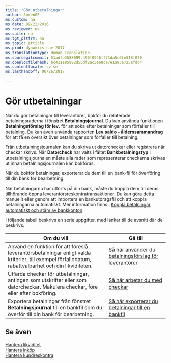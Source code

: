 ```yaml
---
title: "Gör utbetalningar"
author: SorenGP
ms.custom: na
ms.date: 09/22/2016
ms.reviewer: na
ms.suite: na
ms.tgt_pltfrm: na
ms.topic: article
ms.prod: dynamics-nav-2017
ms.translationtype: Human Translation
ms.sourcegitcommit: 51adfb3588099c496f0946ff71da5c6fe518f070
ms.openlocfilehash: bc411e85882d55df2ac3e68ca7e1a93e725afdc4
ms.contentlocale: sv-se
ms.lasthandoff: 06/26/2017

---
```


# <a name="make-payments"></a>Gör utbetalningar
När du gör betalningar till leverantörer, bokför du relaterade betalningsraderna i fönstret **Betalningsjournal**. Du kan använda funktionen **Betalningsförslag för lev.** för att söka efter betalningar som förfaller till betalning. Du kan även använda rapporten **Lev.saldo - ålderssammandrag** för att få en översikt över betalningar som förfaller till betalning.

Från utbetalningsjournalen kan du skriva ut datorcheckar eller registrera när checkar skrivs. När **Datorcheck** har valts i fältet **Bankbetalningstyp** i utbetalningsjournalen måste alla rader som representerar checkarna skrivas ut innan betalningsjournalen kan bokföras.

När du bokför betalningar, exporterar du dem till en bank-fil för överföring till din bank för bearbetning.

När betalningarna har utförts på din bank, måste du koppla dem till deras tillhörande öppna leverantörsreskontratransaktioner. Du kan göra detta manuellt eller genom att importera en bankutdragsfil och att koppla betalningarna automatiskt. Mer information finns i [Koppla betalningar automatiskt och stäm av bankkonton](receivables-apply-payments-auto-reconcile-bank-accounts.md).

I följande tabell beskrivs en serie uppgifter, med länkar till de avsnitt där de beskrivs.

|Om du vill |Gå till |
|---|----|
|Använd en funktion för att föreslå leverantörsbetalningar enligt valda kriterier, till exempel förfallodatum, rabattvalbarhet och din likviditeten.|[Så här använder du betalningsförslag för leverantörer](payables-how-suggest-vendor-payments.md)|
|Utfärda checkar för utbetalningar, antingen som utskrifter eller som datorcheckar. Makulera checkar, före eller efter bokföring.|[Så här arbetar du med checkar](payables-how-work-checks.md)|
|Exportera betalningar från fönstret **Betalningsjournal** till en bankfil som du överför till din bank för bearbetning.|[Så här exporterar du betalningar till en bankfil](payables-how-export-payments-bank-file.md)|

## <a name="see-also"></a>Se även
[Hantera likviditet](payables-manage-payables.md)  
[Hantera inköp](purchasing-manage-purchasing.md)  
[Hantera kundreskontra](receivables-manage-receivables.md)

